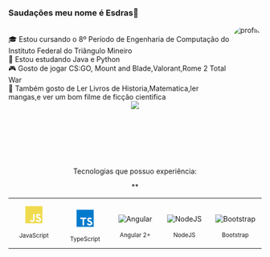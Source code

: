 ### Saudações meu nome é Esdras👋

<img align="right" alt="profile" height="150" style="border-radius:50px;"
    src="https://avatars.cloudflare.steamstatic.com/e2d404d5d088fede8788d1df9c7297048b40b1a2_full.jpg? width=960&height=564">
<div style="display: inline_block;">
<br>
🎓 Estou cursando o 8º Período de Engenharia de Computação do 
Instituto Federal do Triângulo Mineiro

<br>
🌱 Estou estudando Java e Python

<br>
🎮 Gosto de jogar CS:GO, Mount and Blade,Valorant,Rome 2 Total War

<br>
🎨 Também gosto de Ler Livros de Historia,Matematica,ler mangas,e ver um bom filme de ficção cientifica
<div align="center">
       <a href="https://www.instagram.com/esdras_sdo/" target="_blank"><img
            src="https://img.shields.io/badge/-Instagram-%23E4405F?style=for-the-badge&logo=instagram&logoColor=white"
            target="_blank"></a>
</div>

    

<br>
<br>

##
<br>
<br>

<div style="display: inline_block; margin-bottom: 14em;" align="center">
<p>Tecnologias que possuo experiência:</p>

<div>
  <table>
  <tr style="width=100%">
  <td align="center" width="120px">
  <p>
      <img align="center" alt="JS" height="35" width="auto"
          src="https://raw.githubusercontent.com/devicons/devicon/master/icons/javascript/javascript-plain.svg">
  </p>
      
  <small>JavaScript</small>
 
    

  <td align="center" width="120px">
  <p>
      <img align="center" alt="TS" height="35" width="auto"
          src="https://raw.githubusercontent.com/devicons/devicon/master/icons/typescript/typescript-plain.svg">
  </p>
  <small>TypeScript</small>
  </td>


  <td align="center" width="120px">
    <p>
        <img align="center" alt="Angular" height="35" width="auto"
            src="https://cdn.jsdelivr.net/gh/devicons/devicon/icons/angularjs/angularjs-original.svg">
    </p>
    <small>Angular 2+</small>
  </td>
**   
      
  <td align="center" width="120px">
    <p>
        <img align="center" alt="NodeJS" height="35" width="auto"
            src="https://cdn.jsdelivr.net/gh/devicons/devicon/icons/nodejs/nodejs-original.svg">
    </p>
    <small>NodeJS</small>
  </td>


  <td align="center" width="120px">
    <p>
        <img align="center" alt="Bootstrap" height="35" width="auto"
            src="https://cdn.jsdelivr.net/gh/devicons/devicon/icons/bootstrap/bootstrap-original.svg">
    </p>
    <small>Bootstrap</small>
  </td>
  
